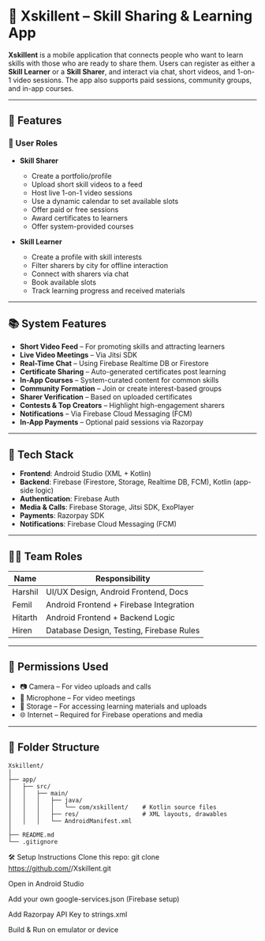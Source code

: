 # 📱 Xskillent – Skill Sharing & Learning App

**Xskillent** is a mobile application that connects people who want to learn skills with those who are ready to share them. Users can register as either a **Skill Learner** or a **Skill Sharer**, and interact via chat, short videos, and 1-on-1 video sessions. The app also supports paid sessions, community groups, and in-app courses.

---

## 🚀 Features

### 👥 User Roles
- **Skill Sharer**
  - Create a portfolio/profile
  - Upload short skill videos to a feed
  - Host live 1-on-1 video sessions
  - Use a dynamic calendar to set available slots
  - Offer paid or free sessions
  - Award certificates to learners
  - Offer system-provided courses

- **Skill Learner**
  - Create a profile with skill interests
  - Filter sharers by city for offline interaction
  - Connect with sharers via chat
  - Book available slots
  - Track learning progress and received materials

---

## 📚 System Features
- **Short Video Feed** – For promoting skills and attracting learners
- **Live Video Meetings** – Via Jitsi SDK
- **Real-Time Chat** – Using Firebase Realtime DB or Firestore
- **Certificate Sharing** – Auto-generated certificates post learning
- **In-App Courses** – System-curated content for common skills
- **Community Formation** – Join or create interest-based groups
- **Sharer Verification** – Based on uploaded certificates
- **Contests & Top Creators** – Highlight high-engagement sharers
- **Notifications** – Via Firebase Cloud Messaging (FCM)
- **In-App Payments** – Optional paid sessions via Razorpay

---

## 🔧 Tech Stack

- **Frontend**: Android Studio (XML + Kotlin)
- **Backend**: Firebase (Firestore, Storage, Realtime DB, FCM), Kotlin (app-side logic)
- **Authentication**: Firebase Auth
- **Media & Calls**: Firebase Storage, Jitsi SDK, ExoPlayer
- **Payments**: Razorpay SDK
- **Notifications**: Firebase Cloud Messaging (FCM)

---

## 👨‍💻 Team Roles

| Name      | Responsibility                          |
|-----------|------------------------------------------|
| Harshil   | UI/UX Design, Android Frontend, Docs     |
| Femil     | Android Frontend + Firebase Integration  |
| Hitarth   | Android Frontend + Backend Logic         |
| Hiren     | Database Design, Testing, Firebase Rules |

---

## 📱 Permissions Used

- 📷 Camera – For video uploads and calls  
- 🎤 Microphone – For video meetings  
- 💾 Storage – For accessing learning materials and uploads  
- 🌐 Internet – Required for Firebase operations and media  

---

## 📂 Folder Structure

```plaintext
Xskillent/
│
├── app/
│   ├── src/
│   │   ├── main/
│   │   │   ├── java/
│   │   │   │   └── com/xskillent/    # Kotlin source files
│   │   │   ├── res/                  # XML layouts, drawables
│   │   │   └── AndroidManifest.xml
│
├── README.md
└── .gitignore
```

🛠️ Setup Instructions
Clone this repo:
git clone https://github.com/<your-team>/Xskillent.git

Open in Android Studio

Add your own google-services.json (Firebase setup)

Add Razorpay API Key to strings.xml

Build & Run on emulator or device

